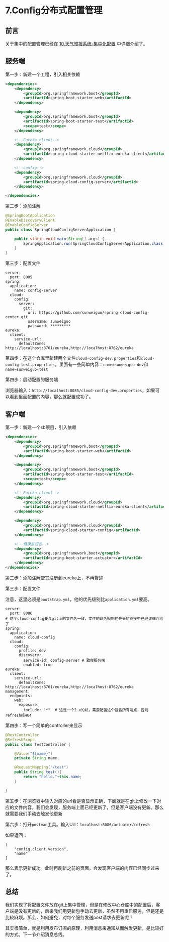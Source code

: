 # 7.Config分布式配置管理

## 前言

关于集中的配置管理已经在 [10.天气预报系统-集中化配置](https://github.com/sunweiguo/swgBook/blob/master/spring-cloud-weather-action/10/10.%E5%A4%A9%E6%B0%94%E9%A2%84%E6%8A%A5%E7%B3%BB%E7%BB%9F-%E9%9B%86%E4%B8%AD%E5%8C%96%E9%85%8D%E7%BD%AE.md) 中详细介绍了。

## 服务端

第一步：新建一个工程，引入相关依赖


```xml
<dependencies>
    <dependency>
        <groupId>org.springframework.boot</groupId>
        <artifactId>spring-boot-starter-web</artifactId>
    </dependency>

    <dependency>
        <groupId>org.springframework.boot</groupId>
        <artifactId>spring-boot-starter-test</artifactId>
        <scope>test</scope>
    </dependency>

    <!--Eureka client-->
    <dependency>
        <groupId>org.springframework.cloud</groupId>
        <artifactId>spring-cloud-starter-netflix-eureka-client</artifactId>
    </dependency>

    <!--config-->
    <dependency>
        <groupId>org.springframework.cloud</groupId>
        <artifactId>spring-cloud-config-server</artifactId>
    </dependency>

</dependencies>
```

第二步：添加注解


```java
@SpringBootApplication
@EnableDiscoveryClient
@EnableConfigServer
public class SpringCloudConfigServerApplication {

    public static void main(String[] args) {
        SpringApplication.run(SpringCloudConfigServerApplication.class, args);
    }
}
```

第三步：配置文件


```
server:
  port: 8085
spring:
  application:
    name: config-server
  cloud:
    config:
      server:
        git:
          uri: https://github.com/sunweiguo/spring-cloud-config-center.git
          username: sunweiguo
          password: *********
eureka:
  client:
    service-url:
      defaultZone: http://localhost:8761/eureka,http://localhost:8762/eureka
```
第四步：在这个仓库里新建两个文件`cloud-config-dev.properties`和`cloud-config-test.properties`，里面有一些简单内容：`name=sunweiguo-dev`和`name=sunweiguo-test`

第四步：启动配置的服务端

浏览器输入：`http://localhost:8085/cloud-config-dev.properties`，如果可以看到里面配置的内容，那么就配置成功了。

## 客户端

第一步：新建一个sb项目，引入依赖


```xml
<dependencies>
    <dependency>
        <groupId>org.springframework.boot</groupId>
        <artifactId>spring-boot-starter-web</artifactId>
    </dependency>

    <dependency>
        <groupId>org.springframework.boot</groupId>
        <artifactId>spring-boot-starter-test</artifactId>
        <scope>test</scope>
    </dependency>

    <!--Eureka client-->
    <dependency>
        <groupId>org.springframework.cloud</groupId>
        <artifactId>spring-cloud-starter-netflix-eureka-client</artifactId>
    </dependency>

    <dependency>
        <groupId>org.springframework.cloud</groupId>
        <artifactId>spring-cloud-starter-config</artifactId>
    </dependency>

    <!--健康监控包-->
    <dependency>
        <groupId>org.springframework.boot</groupId>
        <artifactId>spring-boot-starter-actuator</artifactId>
    </dependency>
</dependencies>
```

第二步：添加注解使其注册到eureka上，不再赘述

第三步：配置文件

注意，这里必须是`bootstrap.yml`，他的优先级别比`application.yml`要高。


```
server:
  port: 8086
# 这个cloud-config要与git上的文件名一致，文件的命名规则在开头的链接中已经详细介绍了
spring:
  application:
    name: cloud-config
  cloud:
    config:
      profile: dev 
      discovery:
        service-id: config-server # 致命服务端
        enabled: true
eureka:
  client:
    service-url:
      defaultZone: http://localhost:8761/eureka,http://localhost:8762/eureka
management:
  endpoints:
    web:
      exposure:
        include: "*"  # 这是一个2.x的坑，需要配置这个暴露所有端点，否则refresh报404
```

第四步：写一个简单的controller来显示


```java
@RestController
@RefreshScope
public class TestController {

    @Value("${name}")
    private String name;

    @RequestMapping("/test")
    public String test(){
        return "hello."+this.name;
    }

}
```

第五步：在浏览器中输入对应的url看是否显示正确，下面就是在git上修改一下对应的文件内容。我们会发现，服务端上面已经更新了，但是客户端没有更新。那么就需要我们手动去触发他更新

第六步：打开`postman`工具。输入Url：`localhost:8086/actuator/refresh`

如果返回：


```
[
    "config.client.version",
    "name"
]
```
那么表示更新成功。此时再刷新之前的页面，会发现客户端的内容已经同步过来了。

## 总结

我们实现了将配置文件放在git上集中管理，但是在修改中心仓库中的配置后，客户端是没有更新的，后来我们用更新包手动去更新，虽然不用重启服务，但是还是比较麻烦。那么，如何避免，对每个服务发送post请求去更新呢？

其实很简单，就是利用发布订阅的原理，利用消息来通知从而触发更新，是比较好的方式。下一节介绍消息总线。
